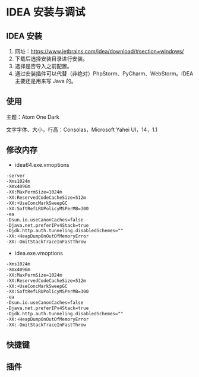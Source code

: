 # IDEA 安装与调试

## IDEA 安装

1. 网址：<https://www.jetbrains.com/idea/download/#section=windows/>
2. 下载后选择安装目录进行安装。
3. 选择是否导入之前配置。
4. 通过安装插件可以代替（非绝对）PhpStorm、PyCharm、WebStorm。IDEA 主要还是用来写 Java 的。

## 使用

主题：Atom One Dark

文字字体、大小，行高：Consolas，Microsoft Yahei UI，14，1.1

## 修改内存

- idea64.exe.vmoptions

```txt
-server
-Xms1024m
-Xmx4096m
-XX:MaxPermSize=1024m
-XX:ReservedCodeCacheSize=512m
-XX:+UseConcMarkSweepGC
-XX:SoftRefLRUPolicyMSPerMB=300
-ea
-Dsun.io.useCanonCaches=false
-Djava.net.preferIPv4Stack=true
-Djdk.http.auth.tunneling.disabledSchemes=""
-XX:+HeapDumpOnOutOfMemoryError
-XX:-OmitStackTraceInFastThrow
```

- idea.exe.vmoptions

```txt
-Xms1024m
-Xmx4096m
-XX:MaxPermSize=1024m
-XX:ReservedCodeCacheSize=512m
-XX:+UseConcMarkSweepGC
-XX:SoftRefLRUPolicyMSPerMB=300
-ea
-Dsun.io.useCanonCaches=false
-Djava.net.preferIPv4Stack=true
-Djdk.http.auth.tunneling.disabledSchemes=""
-XX:+HeapDumpOnOutOfMemoryError
-XX:-OmitStackTraceInFastThrow
```

## 快捷键

## 插件
